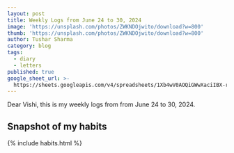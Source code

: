 ```yaml
---
layout: post
title: Weekly Logs from June 24 to 30, 2024
image: 'https://unsplash.com/photos/ZWKNDOjwito/download?w=800'
thumb: 'https://unsplash.com/photos/ZWKNDOjwito/download?w=800'
author: Tushar Sharma
category: blog
tags:
  - diary
  - letters
published: true
google_sheet_url: >-
  https://sheets.googleapis.com/v4/spreadsheets/1Xb4wV0AOQiGWwXaciIBX-rkFebzg8DlAcRcClshyAnA/values/Habits!A201:T213?alt=json&key=AIzaSyCgYRKf_apK3TUSYGO9WhQ5dN-ukY4H0gw
---
```


Dear Vishi, this is my weekly logs from from June 24 to 30, 2024.<!-- truncate_here -->

## Snapshot of my habits

{% include habits.html %}